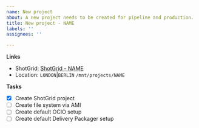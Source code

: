 ```yaml
---
name: New project
about: A new project needs to be created for pipeline and production.
title: New project - NAME
labels: ''
assignees: ''

---
```


**Links**

- ShotGrid: [ShotGrid - NAME](https://automatik-vfx.shotgunstudio.com/page/project_overview?project_id=ID)
- Location: `LONDON`|`BERLIN` `/mnt/projects/NAME`

**Tasks**

- [x] Create ShotGrid project
- [ ] Create file system via AMI
- [ ] Create default OCIO setup
- [ ] Create default Delivery Packager setup
